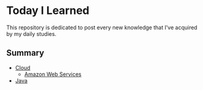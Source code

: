 # Today I Learned

This repository is dedicated to post every new knowledge that I've acquired by my daily studies.

## Summary

- [Cloud](https://github.com/Victor-Tilheri/Today-I-Learned/tree/main/cloud)
    - [Amazon Web Services](https://github.com/Victor-Tilheri/Today-I-Learned/tree/main/Cloud)
- [Java](https://github.com/Victor-Tilheri/Today-I-Learned/tree/main/Java)
